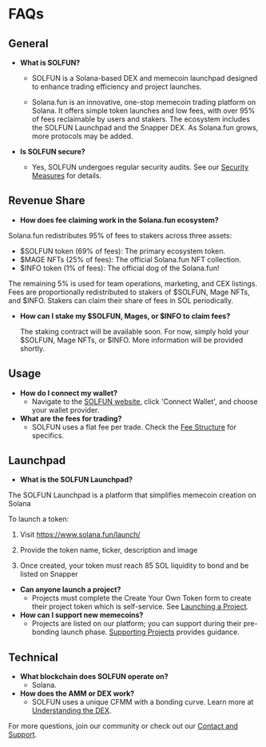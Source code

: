 # FAQs

## General

* **What is SOLFUN?**
  * SOLFUN is a Solana-based DEX and memecoin launchpad designed to enhance trading efficiency and project launches.

  * Solana.fun is an innovative, one-stop memecoin trading platform on Solana. It offers simple token launches and low fees, with over 95% of fees reclaimable by users and stakers. The ecosystem includes the SOLFUN Launchpad and the Snapper DEX. As Solana.fun grows, more protocols may be added.

* **Is SOLFUN secure?**
  * Yes, SOLFUN undergoes regular security audits. See our [Security Measures](../../security-and-audits/security-measures.md) for details.

## Revenue Share

* **How does fee claiming work in the Solana.fun ecosystem?**

Solana.fun redistributes 95% of fees to stakers across three assets:

  * $SOLFUN token (69% of fees): The primary ecosystem token.
  * $MAGE NFTs (25% of fees): The official Solana.fun NFT collection.
  * $INFO token (1% of fees): The official dog of the Solana.fun!

  The remaining 5% is used for team operations, marketing, and CEX listings. Fees are proportionally redistributed to stakers of $SOLFUN, Mage NFTs, and $INFO. Stakers can claim their share of fees in SOL periodically.

* **How can I stake my $SOLFUN, Mages, or $INFO to claim fees?**

  The staking contract will be available soon. For now, simply hold your $SOLFUN, Mage NFTs, or $INFO. More information will be provided shortly.

## Usage

* **How do I connect my wallet?**
  * Navigate to the [SOLFUN website](https://solana.fun/), click 'Connect Wallet', and choose your wallet provider.
* **What are the fees for trading?**
  * SOLFUN uses a flat fee per trade. Check the [Fee Structure](../../technical-details/fee-structure.md) for specifics.

## Launchpad

* **What is the SOLFUN Launchpad?**

The SOLFUN Launchpad is a platform that simplifies memecoin creation on Solana

To launch a token:

1. Visit https://www.solana.fun/launch/

2. Provide the token name, ticker, description and image

3. Once created, your token must reach 85 SOL liquidity to bond and be listed on Snapper

* **Can anyone launch a project?**
  * Projects must complete the Create Your Own Token form to create their project token which is self-service. See [Launching a Project](../../solfun-launchpad/launching-a-project.md).
* **How can I support new memecoins?**
  * Projects are listed on our platform; you can support during their pre-bonding launch phase. [Supporting Projects](../../solfun-launchpad/supporting-projects.md) provides guidance.

## Technical

* **What blockchain does SOLFUN operate on?**
  * Solana.
* **How does the AMM or DEX work?**
  * SOLFUN uses a unique CFMM with a bonding curve. Learn more at [Understanding the DEX](../../solana-dex/understanding-the-dex.md).

For more questions, join our community or check out our [Contact and Support](../../contact-and-support.md).
